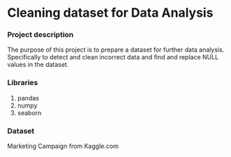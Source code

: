 # Cleaning dataset for Data Analysis

### Project description

The purpose of this project is to prepare a dataset for further data analysis. Specifically to detect and clean incorrect data and find and replace NULL values in the dataset.

### Libraries

1. pandas
2. numpy
3. seaborn

### Dataset 

Marketing Campaign from Kaggle.com


```python

```
